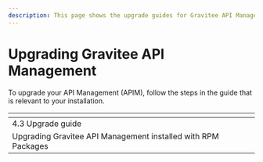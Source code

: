 ```yaml
---
description: This page shows the upgrade guides for Gravitee API Management
---
```


# Upgrading Gravitee API Management

To upgrade your API Management (APIM), follow the steps in the guide that is  relevant to your installation.

<table data-card-size="large" data-view="cards"><thead><tr><th></th><th></th><th></th></tr></thead><tbody><tr><td>4.3 Upgrade guide</td><td></td><td></td></tr><tr><td>Upgrading Gravitee API Management installed with RPM Packages</td><td></td><td></td></tr></tbody></table>

